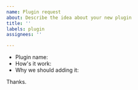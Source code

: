 ```yaml
---
name: Plugin request
about: Describe the idea about your new plugin
title: ''
labels: plugin
assignees: ''

---
```


- Plugin name: 
- How's it work: 
- Why we should adding it:

Thanks.
